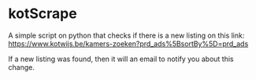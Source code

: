 # kotScrape
A simple script on python that checks if there is a new listing on this link:
https://www.kotwijs.be/kamers-zoeken?prd_ads%5BsortBy%5D=prd_ads

If a new listing was found, then it will an email to notify you about this change. 
